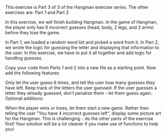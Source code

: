 This exercise is Part 3 of 3 of the Hangman exercise series. The other exercises are: Part 1 and Part 2.

In this exercise, we will finish building Hangman. In the game of Hangman, the player only has 6 incorrect guesses (head, body, 2 legs, and 2 arms) before they lose the game.

In Part 1, we loaded a random word list and picked a word from it. In Part 2, we wrote the logic for guessing the letter and displaying that information to the user. In this exercise, we have to put it all together and add logic for handling guesses.

Copy your code from Parts 1 and 2 into a new file as a starting point. Now add the following features:

Only let the user guess 6 times, and tell the user how many guesses they have left.
Keep track of the letters the user guessed. If the user guesses a letter they already guessed, don’t penalize them - let them guess again.
Optional additions:

When the player wins or loses, let them start a new game.
Rather than telling the user "You have 4 incorrect guesses left", display some picture art for the Hangman. This is challenging - do the other parts of the exercise first!
Your solution will be a lot cleaner if you make use of functions to help you!